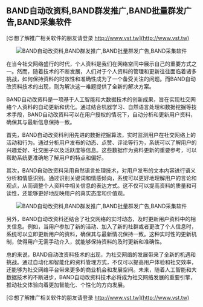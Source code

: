 ## **BAND自动改资料,BAND群发推广,BAND批量群发广告,BAND采集软件**

[😍想了解推广相关软件的朋友请登录 http://www.vst.tw](http://www.vst.tw)

 <center><img src="https://vst.tw/MP4/tuiguang/png/5.png" alt="BAND自动改资料,BAND群发推广,BAND批量群发广告,BAND采集软件"></center>

在当今社交网络盛行的时代，个人资料是我们在网络空间中展示自己的重要方式之一。然而，随着技术的不断发展，人们对于个人资料的管理和更新往往面临着诸多挑战，如何保持资料的时效性和准确性成为了一个备受关注的问题。而BAND自动改资料技术的出现，则为解决这一难题提供了全新的解决方案。

BAND自动改资料是一项基于人工智能和大数据技术的创新成果，旨在实现社交网络个人资料的自动更新和优化。通过结合机器学习、自然语言处理和数据挖掘等技术手段，BAND自动改资料可以在用户授权的情况下，自动分析和更新用户资料，确保其与最新信息保持一致。

首先，BAND自动改资料利用先进的数据挖掘算法，实时监测用户在社交网络上的活动和行为。通过分析用户发布的动态、点赞、评论等行为，系统可以了解用户的兴趣爱好、社交圈子以及活跃度等信息。这些数据作为资料更新的重要参考，可以帮助系统更准确地了解用户的特点和偏好。

其次，BAND自动改资料采用自然语言处理技术，对用户发布的文本内容进行语义分析和情感识别。通过识别关键词和情感倾向，系统可以更好地理解用户的言论和观点，从而调整个人资料中相关信息的表达方式。这不仅可以提高资料的质量和可读性，还能够更好地反映用户的真实态度和价值观。

 <center><img src="https://vst.tw/MP4/tuiguang/png/5.png" alt="BAND自动改资料,BAND群发推广,BAND批量群发广告,BAND采集软件"></center>

另外，BAND自动改资料还结合了社交网络的实时动态，及时更新用户资料中的相关信息。例如，当用户参加了新的活动、加入了新的社群或者更改了个人信息时，系统可以立即更新用户的资料，确保其与最新情况保持一致。这种实时性的更新机制，使得用户无需手动介入，就能够保持资料的及时更新和准确性。

总的来说，BAND自动改资料技术的出现，为社交网络的发展带来了全新的机遇和挑战。通过自动化和智能化的资料管理方式，不仅可以提高用户体验和社交效率，还能够为社交网络平台带来更多的商业机会和发展空间。未来，随着人工智能和大数据技术的不断进步，BAND自动改资料技术必将成为社交网络发展的重要引擎，推动社交体验向着更加智能化、个性化的方向发展。

[😍想了解推广相关软件的朋友请登录 http://www.vst.tw](http://www.vst.tw)



